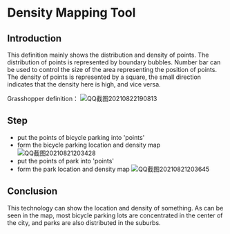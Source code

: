 # Density Mapping Tool
## Introduction
This definition mainly shows the distribution and density of points. The distribution of points is represented by boundary bubbles. Number bar can be used to control the size of the area representing the position of points. The density of points is represented by a square, the small direction indicates that the density here is high, and vice versa.

Grasshopper definition：
![QQ截图20210822190813](https://user-images.githubusercontent.com/88954942/130352915-f3355e6e-c99a-494c-a6a6-34d03a370bde.jpg)
## Step
* put the points of bicycle parking into 'points'
* form the bicycle parking location and density map
![QQ截图20210821203428](https://user-images.githubusercontent.com/88954942/130348125-33eb2264-f6cf-49c3-8f17-51a2c674c51d.jpg)
* put the points of park into 'points'
* form the park location and density map
![QQ截图20210821203645](https://user-images.githubusercontent.com/88954942/130348132-985024e0-9223-495a-bf97-780c296f2cf9.jpg)
## Conclusion
This technology can show the location and density of something. As can be seen in the map, most bicycle parking lots are concentrated in the center of the city, and parks are also distributed in the suburbs.
